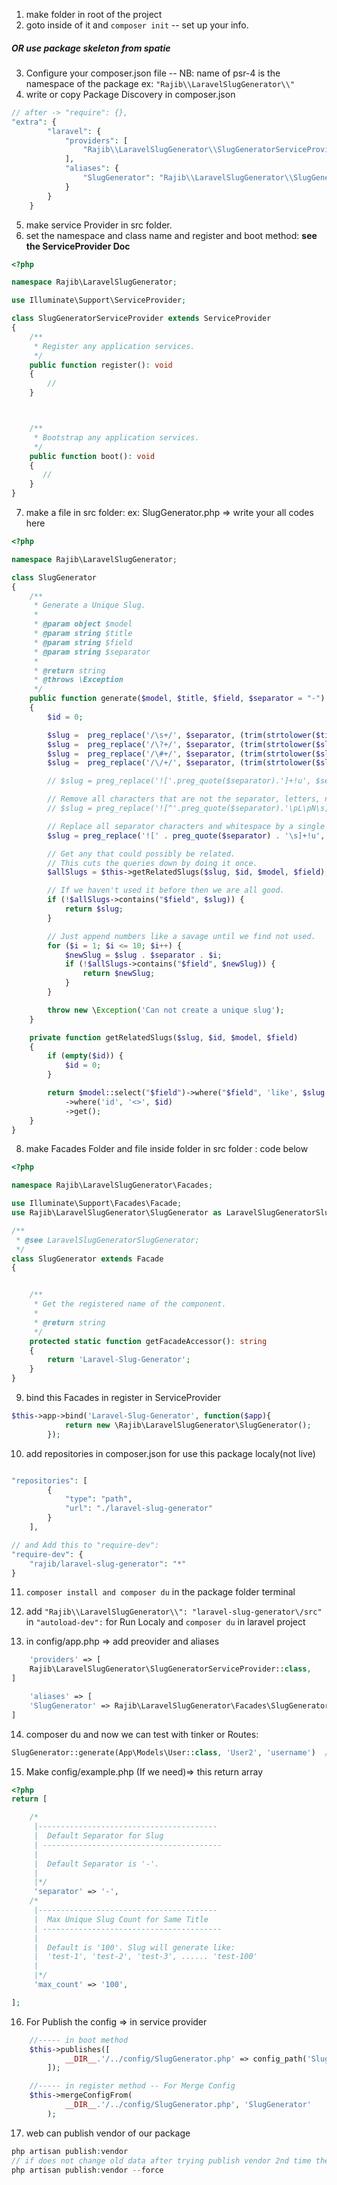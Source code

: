 1. make folder in root of the project
2. goto inside of it and ```composer init```
		-- set up your info. 
##### OR use package skeleton from spatie
3. Configure your composer.json file
	-- NB: name of psr-4 is the namespace of the package ex: ```"Rajib\\LaravelSlugGenerator\\"```
4. write or copy Package Discovery in composer.json
```php
// after -> "require": {},
"extra": {
        "laravel": {
            "providers": [
                "Rajib\\LaravelSlugGenerator\\SlugGeneratorServiceProvider"
            ],
            "aliases": {
                "SlugGenerator": "Rajib\\LaravelSlugGenerator\\SlugGenerator"
            }
        }
    }
```

5. make service Provider in src folder.
6. set the namespace and class name and register and boot method:  __see the ServiceProvider Doc__
```php
<?php

namespace Rajib\LaravelSlugGenerator;

use Illuminate\Support\ServiceProvider;

class SlugGeneratorServiceProvider extends ServiceProvider
{
    /**
     * Register any application services.
     */
    public function register(): void
    {
        //
    }



    /**
     * Bootstrap any application services.
     */
    public function boot(): void
    {
       //
    }
}
```

7. make a file in src folder: ex: SlugGenerator.php => write your all codes here
```php
<?php

namespace Rajib\LaravelSlugGenerator;

class SlugGenerator
{
    /**
     * Generate a Unique Slug.
     *
     * @param object $model
     * @param string $title
     * @param string $field
     * @param string $separator
     *
     * @return string
     * @throws \Exception
     */
    public function generate($model, $title, $field, $separator = "-"): string
    {
        $id = 0;

        $slug =  preg_replace('/\s+/', $separator, (trim(strtolower($title))));
        $slug =  preg_replace('/\?+/', $separator, (trim(strtolower($slug))));
        $slug =  preg_replace('/\#+/', $separator, (trim(strtolower($slug))));
        $slug =  preg_replace('/\/+/', $separator, (trim(strtolower($slug))));

        // $slug = preg_replace('!['.preg_quote($separator).']+!u', $separator, $title);

        // Remove all characters that are not the separator, letters, numbers, or whitespace.
        // $slug = preg_replace('![^'.preg_quote($separator).'\pL\pN\s]+!u', '', mb_strtolower($slug));

        // Replace all separator characters and whitespace by a single separator
        $slug = preg_replace('![' . preg_quote($separator) . '\s]+!u', $separator, $slug);

        // Get any that could possibly be related.
        // This cuts the queries down by doing it once.
        $allSlugs = $this->getRelatedSlugs($slug, $id, $model, $field);

        // If we haven't used it before then we are all good.
        if (!$allSlugs->contains("$field", $slug)) {
            return $slug;
        }

        // Just append numbers like a savage until we find not used.
        for ($i = 1; $i <= 10; $i++) {
            $newSlug = $slug . $separator . $i;
            if (!$allSlugs->contains("$field", $newSlug)) {
                return $newSlug;
            }
        }

        throw new \Exception('Can not create a unique slug');
    }

    private function getRelatedSlugs($slug, $id, $model, $field)
    {
        if (empty($id)) {
            $id = 0;
        }

        return $model::select("$field")->where("$field", 'like', $slug . '%')
            ->where('id', '<>', $id)
            ->get();
    }
}
```

8. make Facades Folder and file inside folder in src folder : code below
```php
<?php

namespace Rajib\LaravelSlugGenerator\Facades;

use Illuminate\Support\Facades\Facade;
use Rajib\LaravelSlugGenerator\SlugGenerator as LaravelSlugGeneratorSlugGenerator;

/**
 * @see LaravelSlugGeneratorSlugGenerator;
 */
class SlugGenerator extends Facade
{


    /**
     * Get the registered name of the component.
     *
     * @return string
     */
    protected static function getFacadeAccessor(): string
    {
        return 'Laravel-Slug-Generator';
    }
}
```

9. bind this Facades in register in ServiceProvider
```php
$this->app->bind('Laravel-Slug-Generator', function($app){
            return new \Rajib\LaravelSlugGenerator\SlugGenerator();
        });
```

10. add repositories in composer.json for use this package localy(not live)
```php

"repositories": [
        {
            "type": "path",
            "url": "./laravel-slug-generator"
        }
    ],

// and Add this to "require-dev":
"require-dev": {
	"rajib/laravel-slug-generator": "*"
}
```

11. ```composer install and composer du``` in the package folder terminal

12. add ```"Rajib\\LaravelSlugGenerator\\": "laravel-slug-generator\/src"``` in ```"autoload-dev":``` for Run Localy and ```composer du``` in laravel project


13. in config/app.php => add preovider and aliases

```php
    'providers' => [
	Rajib\LaravelSlugGenerator\SlugGeneratorServiceProvider::class,
]

    'aliases' => [
	'SlugGenerator' => Rajib\LaravelSlugGenerator\Facades\SlugGenerator::class,
]
```
14. composer du and now we can test with tinker or Routes:
```php
SlugGenerator::generate(App\Models\User::class, 'User2', 'username')  // SlugGenerator -> this is Facades Class 
```

15. Make config/example.php (If we need)=> this return array
```php
<?php
return [

    /*
     |----------------------------------------
     |  Default Separator for Slug
     | ----------------------------------------
     |
     |  Default Separator is '-'.
     |
     |*/
     'separator' => '-',
    /*
     |----------------------------------------
     |  Max Unique Slug Count for Same Title
     | ----------------------------------------
     |
     |  Default is '100'. Slug will generate like:
     |  'test-1', 'test-2', 'test-3', ...... 'test-100'
     |
     |*/
     'max_count' => '100',

];
```

16. For Publish the config => in service provider
```php
	//----- in boot method
	$this->publishes([
            __DIR__.'/../config/SlugGenerator.php' => config_path('SlugGenerator.php'),
        ]);

	//----- in register method -- For Merge Config
	$this->mergeConfigFrom(
            __DIR__.'/../config/SlugGenerator.php', 'SlugGenerator'
        );

```

17. web can publish vendor of our package
```php
php artisan publish:vendor
// if does not change old data after trying publish vendor 2nd time then:
php artisan publish:vendor --force
```
